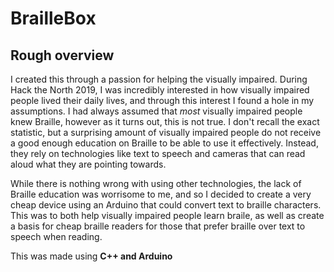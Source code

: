 # BrailleBox

## Rough overview
I created this through a passion for helping the visually impaired. During Hack the North 2019, I was incredibly interested in how visually impaired people lived their daily lives, and through this interest I found a hole in my assumptions. I had always assumed that _most_ visually impaired people knew Braille, however as it turns out, this is not true. I don't recall the exact statistic, but a surprising amount of visually impaired people do not receive a good enough education on Braille to be able to use it effectively. Instead, they rely on technologies like text to speech and cameras that can read aloud what they are pointing towards.

While there is nothing wrong with using other technologies, the lack of Braille education was worrisome to me, and so I decided to create a very cheap device using an Arduino that could convert text to braille characters. This was to both help visually impaired people learn braile, as well as create a basis for cheap braille readers for those that prefer braille over text to speech when reading.

This was made using **C++ and Arduino**
